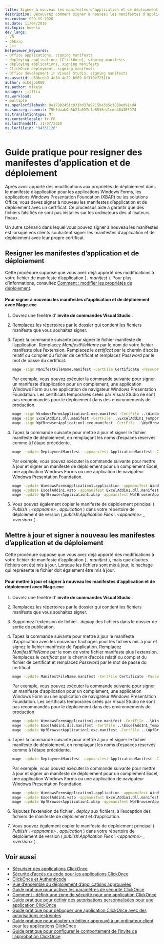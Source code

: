 ```yaml
---
title: Signer à nouveau les manifestes d’application et de déploiement | Microsoft Docs
description: Découvrez comment signer à nouveau les manifestes d’application et de déploiement avec un certificat après avoir apporté des modifications aux propriétés de déploiement.
ms.custom: SEO-VS-2020
ms.date: 11/04/2016
ms.topic: how-to
dev_langs:
- VB
- CSharp
- C++
helpviewer_keywords:
- Office applications, signing manifests
- deploying applications [ClickOnce], signing manifests
- deploying applications, signing manifests
- ClickOnce deployment, signing manifests
- Office development in Visual Studio, signing manifests
ms.assetid: d53bceb9-4d3b-4c22-b909-8f370e7231fb
author: mikejo5000
ms.author: mikejo
manager: jillfra
ms.workload:
- multiple
ms.openlocfilehash: 0a17902451c931bd37a92158a3b5c3838ed91ed4
ms.sourcegitcommit: 75bfdaab9a8b23a097c1e8538ed1cde404305974
ms.translationtype: MT
ms.contentlocale: fr-FR
ms.lasthandoff: 11/07/2020
ms.locfileid: "94351126"
---
```

# <a name="how-to-re-sign-application-and-deployment-manifests"></a>Guide pratique pour resigner des manifestes d’application et de déploiement
Après avoir apporté des modifications aux propriétés de déploiement dans le manifeste d’application pour les applications Windows Forms, les applications Windows Presentation Foundation (XBAP) ou les solutions Office, vous devez signer à nouveau les manifestes d’application et de déploiement avec un certificat. Ce processus aide à garantir que des fichiers falsifiés ne sont pas installés sur les ordinateurs des utilisateurs finaux.

 Un autre scénario dans lequel vous pouvez signer à nouveau les manifestes est lorsque vos clients souhaitent signer les manifestes d’application et de déploiement avec leur propre certificat.

## <a name="re-sign-the-application-and-deployment-manifests"></a>Resigner les manifestes d’application et de déploiement
 Cette procédure suppose que vous avez déjà apporté des modifications à votre fichier de manifeste d’application ( *. manifest* ). Pour plus d’informations, consultez [Comment : modifier les propriétés de déploiement](/previous-versions/cc442869(v=vs.110)).

#### <a name="to-re-sign-the-application-and-deployment-manifests-with-mageexe"></a>Pour signer à nouveau les manifestes d’application et de déploiement avec Mage.exe

1. Ouvrez une fenêtre d' **invite de commandes Visual Studio** .

2. Remplacez les répertoires par le dossier qui contient les fichiers manifeste que vous souhaitez signer.

3. Tapez la commande suivante pour signer le fichier manifeste de l’application. Remplacez *ManifestFileName* par le nom de votre fichier manifeste plus l’extension. Remplacez le *certificat* par le chemin d’accès relatif ou complet du fichier de certificat et remplacez *Password* par le mot de passe du certificat.

    ```cmd
    mage -sign ManifestFileName.manifest -CertFile Certificate -Password Password
    ```

     Par exemple, vous pouvez exécuter la commande suivante pour signer un manifeste d’application pour un complément, une application Windows Form ou une application de navigateur Windows Presentation Foundation. Les certificats temporaires créés par Visual Studio ne sont pas recommandés pour le déploiement dans des environnements de production.

    ```cmd
    mage -sign WindowsFormsApplication1.exe.manifest -CertFile ..\WindowsFormsApplication1_TemporaryKey.pfx
    mage -sign ExcelAddin1.dll.manifest -CertFile ..\ExcelAddIn1_TemporaryKey.pfx
    mage -sign WpfBrowserApplication1.exe.manifest -CertFile ..\WpfBrowserApplication1_TemporaryKey.pfx
    ```

4. Tapez la commande suivante pour mettre à jour et signer le fichier manifeste de déploiement, en remplaçant les noms d’espaces réservés comme à l’étape précédente.

    ```cmd
    mage -update DeploymentManifest -appmanifest ApplicationManifest -CertFile Certificate -Password Password
    ```

     Par exemple, vous pouvez exécuter la commande suivante pour mettre à jour et signer un manifeste de déploiement pour un complément Excel, une application Windows Forms ou une application de navigateur Windows Presentation Foundation.

    ```cmd
    mage -update WindowsFormsApplication1.application -appmanifest WindowsFormsApplication1.exe.manifest -CertFile ..\WindowsFormsApplication1_TemporaryKey.pfx
    mage -update ExcelAddin1.vsto -appmanifest ExcelAddin1.dll.manifest -CertFile ..\ExcelAddIn1_TemporaryKey.pfx
    mage -update WpfBrowserApplication1.xbap -appmanifest WpfBrowserApplication1.exe.manifest -CertFile ..\WpfBrowserApplication1_TemporaryKey.pfx
    ```

5. Vous pouvez également copier le manifeste de déploiement principal ( *Publish \\ \<appname> . application* ) dans votre répertoire de déploiement de version ( *publish\Application Files \\ \<appname> _ \<version>* ).

## <a name="update-and-re-sign-the-application-and-deployment-manifests"></a>Mettre à jour et signer à nouveau les manifestes d’application et de déploiement
 Cette procédure suppose que vous avez déjà apporté des modifications à votre fichier de manifeste d’application ( *. manifest* ), mais que d’autres fichiers ont été mis à jour. Lorsque les fichiers sont mis à jour, le hachage qui représente le fichier doit également être mis à jour.

#### <a name="to-update-and-re-sign-the-application-and-deployment-manifests-with-mageexe"></a>Pour mettre à jour et signer à nouveau les manifestes d’application et de déploiement avec Mage.exe

1. Ouvrez une fenêtre d' **invite de commandes Visual Studio** .

2. Remplacez les répertoires par le dossier qui contient les fichiers manifeste que vous souhaitez signer.

3. Supprimez l’extension de fichier *. deploy* des fichiers dans le dossier de sortie de publication.

4. Tapez la commande suivante pour mettre à jour le manifeste d’application avec les nouveaux hachages pour les fichiers mis à jour et signez le fichier manifeste de l’application. Remplacez *ManifestFileName* par le nom de votre fichier manifeste plus l’extension. Remplacez le *certificat* par le chemin d’accès relatif ou complet du fichier de certificat et remplacez *Password* par le mot de passe du certificat.

    ```cmd
    mage -update ManifestFileName.manifest -CertFile Certificate -Password Password
    ```

     Par exemple, vous pouvez exécuter la commande suivante pour signer un manifeste d’application pour un complément, une application Windows Form ou une application de navigateur Windows Presentation Foundation. Les certificats temporaires créés par Visual Studio ne sont pas recommandés pour le déploiement dans des environnements de production.

    ```cmd
    mage -update WindowsFormsApplication1.exe.manifest -CertFile ..\WindowsFormsApplication1_TemporaryKey.pfx
    mage -update ExcelAddin1.dll.manifest -CertFile ..\ExcelAddIn1_TemporaryKey.pfx
    mage -update WpfBrowserApplication1.exe.manifest -CertFile ..\WpfBrowserApplication1_TemporaryKey.pfx
    ```

5. Tapez la commande suivante pour mettre à jour et signer le fichier manifeste de déploiement, en remplaçant les noms d’espaces réservés comme à l’étape précédente.

    ```cmd
    mage -update DeploymentManifest -appmanifest ApplicationManifest -CertFile Certificate -Password Password
    ```

     Par exemple, vous pouvez exécuter la commande suivante pour mettre à jour et signer un manifeste de déploiement pour un complément Excel, une application Windows Forms ou une application de navigateur Windows Presentation Foundation.

    ```cmd
    mage -update WindowsFormsApplication1.application -appmanifest WindowsFormsApplication1.exe.manifest -CertFile ..\WindowsFormsApplication1_TemporaryKey.pfx
    mage -update ExcelAddin1.vsto -appmanifest ExcelAddin1.dll.manifest -CertFile ..\ExcelAddIn1_TemporaryKey.pfx
    mage -update WpfBrowserApplication1.xbap -appmanifest WpfBrowserApplication1.exe.manifest -CertFile ..\WpfBrowserApplication1_TemporaryKey.pfx
    ```

6. Rajoutez l’extension de fichier *. deploy* aux fichiers, à l’exception des fichiers de manifeste de déploiement et d’application.

7. Vous pouvez également copier le manifeste de déploiement principal ( *Publish \\ \<appname> . application* ) dans votre répertoire de déploiement de version ( *publish\Application Files \\ \<appname> _ \<version>* ).

## <a name="see-also"></a>Voir aussi
- [Sécuriser des applications ClickOnce](../deployment/securing-clickonce-applications.md)
- [Sécurité d’accès du code pour les applications ClickOnce](../deployment/code-access-security-for-clickonce-applications.md)
- [ClickOnce et Authenticode](../deployment/clickonce-and-authenticode.md)
- [Vue d’ensemble du déploiement d’applications approuvées](../deployment/trusted-application-deployment-overview.md)
- [Guide pratique pour activer les paramètres de sécurité ClickOnce](../deployment/how-to-enable-clickonce-security-settings.md)
- [Comment : définir une zone de sécurité pour une application ClickOnce](../deployment/how-to-set-a-security-zone-for-a-clickonce-application.md)
- [Guide pratique pour définir des autorisations personnalisées pour une application ClickOnce](../deployment/how-to-set-custom-permissions-for-a-clickonce-application.md)
- [Guide pratique pour déboguer une application ClickOnce avec des autorisations restreintes](securing-clickonce-applications.md)
- [Guide pratique pour ajouter un éditeur approuvé à un ordinateur client pour les applications ClickOnce](../deployment/how-to-add-a-trusted-publisher-to-a-client-computer-for-clickonce-applications.md)
- [Guide pratique pour configurer le comportement de l’invite de l’approbation ClickOnce](../deployment/how-to-configure-the-clickonce-trust-prompt-behavior.md)
